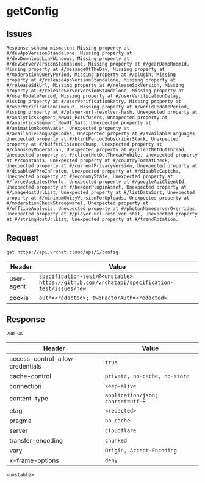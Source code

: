 # getConfig

## Issues
```
Response schema mismatch: Missing property at #/devAppVersionStandalone, Missing property at #/devDownloadLinkWindows, Missing property at #/devServerVersionStandalone, Missing property at #/gearDemoRoomId, Missing property at #/messageOfTheDay, Missing property at #/moderationQueryPeriod, Missing property at #/plugin, Missing property at #/releaseAppVersionStandalone, Missing property at #/releaseSdkUrl, Missing property at #/releaseSdkVersion, Missing property at #/releaseServerVersionStandalone, Missing property at #/userUpdatePeriod, Missing property at #/userVerificationDelay, Missing property at #/userVerificationRetry, Missing property at #/userVerificationTimeout, Missing property at #/worldUpdatePeriod, Missing property at #/player-url-resolver-hash, Unexpected property at #/analyticsSegment_NewUI_PctOfUsers, Unexpected property at #/analyticsSegment_NewUI_Salt, Unexpected property at #/animationRoomAvatar, Unexpected property at #/availableLanguageCodes, Unexpected property at #/availableLanguages, Unexpected property at #/blinkPeriodSubscriberStack, Unexpected property at #/bufferDistanceChump, Unexpected property at #/chaosKeyModeration, Unexpected property at #/clientNetOutThread, Unexpected property at #/clientNetOutThreadMobile, Unexpected property at #/constants, Unexpected property at #/countryFormatCheck, Unexpected property at #/currentPrivacyVersion, Unexpected property at #/disableAVProInProton, Unexpected property at #/disableCaptcha, Unexpected property at #/economyState, Unexpected property at #/forceUseLatestWorld, Unexpected property at #/googleApiClientId, Unexpected property at #/headerPluginAsset, Unexpected property at #/imageHostUrlList, Unexpected property at #/listDataSort, Unexpected property at #/minimumUnityVersionForUploads, Unexpected property at #/moderationCheckStroopwafel, Unexpected property at #/offlineAnalysis, Unexpected property at #/photonNameserverOverrides, Unexpected property at #/player-url-resolver-sha1, Unexpected property at #/stringHostUrlList, Unexpected property at #/trendRotation.
```

## Request
`get https://api.vrchat.cloud/api/1/config`

| Header | Value |
| ------ | ----- |
| user-agent | `specification-test/@<unstable> https://github.com/vrchatapi/specification-test/issues/new` |
| cookie | `auth=<redacted>; twoFactorAuth=<redacted>` |


## Response
`200 OK`

| Header | Value |
| ------ | ----- |
| access-control-allow-credentials | `true` |
| cache-control | `private, no-cache, no-store` |
| connection | `keep-alive` |
| content-type | `application/json; charset=utf-8` |
| etag | `<redacted>` |
| pragma | `no-cache` |
| server | `cloudflare` |
| transfer-encoding | `chunked` |
| vary | `Origin, Accept-Encoding` |
| x-frame-options | `deny` |

```jsonc
<unstable>
```
